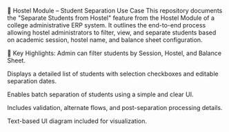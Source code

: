 🏫 Hostel Module – Student Separation Use Case
This repository documents the "Separate Students from Hostel" feature from the Hostel Module of a college administrative ERP system. It outlines the end-to-end process allowing hostel administrators to filter, view, and separate students based on academic session, hostel name, and balance sheet configuration.

📌 Key Highlights:
Admin can filter students by Session, Hostel, and Balance Sheet.

Displays a detailed list of students with selection checkboxes and editable separation dates.

Enables batch separation of students using a simple and clear UI.

Includes validation, alternate flows, and post-separation processing details.

Text-based UI diagram included for visualization.
